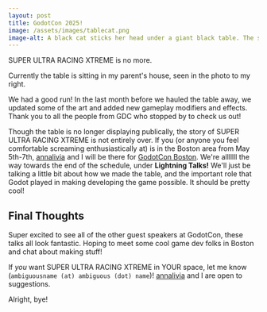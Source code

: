 ```yaml
---
layout: post
title: GodotCon 2025!
image: /assets/images/tablecat.png
image-alt: A black cat sticks her head under a giant black table. The sides of the table reach down just above the floor, so there's not a lot of room for her to squeeze under. There is a red button and some colorful lines on the surface of the table.
---
```


SUPER ULTRA RACING XTREME is no more<!--more-->.

Currently the table is sitting in my parent's house, seen in the photo to my right.

We had a good run! In the last month before we hauled the table away, we updated some of the art and added new gameplay modifiers and effects. Thank you to all the people from GDC who stopped by to check us out!

Though the table is no longer displaying publically, the story of SUPER ULTRA RACING XTREME is not entirely over. If you (or anyone you feel comfortable screaming enthusiastically at) is in the Boston area from May 5th-7th, [annalivia](https://annalivia.xyz) and I will be there for [GodotCon Boston](https://conference.godotengine.org/2025/schedule/). We're alllllll the way towards the end of the schedule, under **Lightning Talks!** We'll just be talking a little bit about how we made the table, and the important role that Godot played in making developing the game possible. It should be pretty cool!

## Final Thoughts

Super excited to see all of the other guest speakers at GodotCon, these talks all look fantastic. Hoping to meet some cool game dev folks in Boston and chat about making stuff!

If *you* want SUPER ULTRA RACING XTREME in YOUR space, let me know (`ambiguousname (at) ambiguous (dot) name`)! [annalivia](https://annalivia.xyz/) and I are open to suggestions.

Alright, bye!